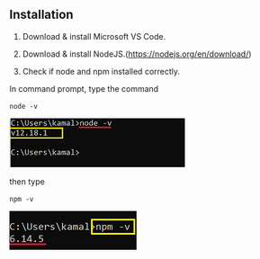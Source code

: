 ## Installation

1. Download & install Microsoft VS Code.

2. Download & install NodeJS.(https://nodejs.org/en/download/)

3. Check if node and npm installed correctly.


In command prompt, type the command
```
node -v
```

![Node version](/images/nodeversion.png)

then type
```
npm -v
```

![NPM version](/images/npmversion.png)

